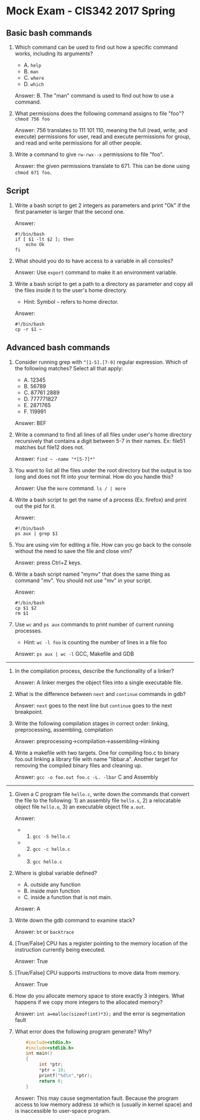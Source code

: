 <!--

<style>
  .bottom-three {
     margin-bottom: 3cm;
  }
</style>

-->

Mock Exam - CIS342 2017 Spring
===

Basic bash commands
---

1. Which command can be used to find out how a specific command works, including its arguments?
    - A. `help`
    - B. `man`
    - C. `where`
    - D. `which` 

    Answer: B. The "man" command is used to find out how to use a command.

2. What permissions does the following command assigns to file "foo"? `chmod 756 foo`

    Answer: 756 translates to 111 101 110, meaning the full (read, write, and execute) permissions for user, read and execute permissions for group, and read and write permissions for all other people.

3. Write a command to give `rw-rwx--x` permissions to file "foo".

    Answer: the given permissions translate to 671. This can be done using `chmod 671 foo`. 

Script
---

1. Write a bash script to get 2 integers as parameters and print "Ok" if the first parameter is larger that the second one.

    Answer: 

    ```
    #!/bin/bash
    if [ $1 -lt $2 ]; then
    	echo Ok
    fi
    ```
1. What should you do to have access to a variable in all consoles?

    Answer: Use `export` command to make it an environment variable.
1. Write a bash script to get a path to a directory as parameter and copy all the files inside it to the user's home directory. 
    - Hint: Symbol `~` refers to home director.

    Answer: 
    
    ```
    #!/bin/bash
    cp -r $1 ~
    ```
Advanced bash commands
---

1. Consider running grep with `^[1-5].[7-9]` regular expression. Which of the following matches? Select all that apply:
    - A. 12345
    - B. 56789
    - C. 87761 2889
    - D. 777771827
    - E. 2871765
    - F. 119991

    Answer: BEF
1. Write a command to find all lines of all files under user's home directory recursively that contains a digit between 5-7 in their names. Ex: file51 matches but file12 does not.

    Answer: ```find ~ -name "*[5-7]*"```
1. You want to list all the files under the root directory but the output is too long and does not fit into your terminal. How do you handle this?

    Answer: Use the `more` command. `ls / | more`
1. Write a bash script to get the name of a process (Ex. firefox) and print out the pid for it.

    Answer: 
    ```
    #!/bin/bash
    ps aux | grep $1
    ```
1. You are using vim for editing a file. How can you go back to the console without the need to save the file and close vim?

    Answer: press Ctrl+Z keys.
1. Write a bash script named "mymv" that does the same thing as command "mv". You should not use "mv" in your script.

    Answer: 
    ```
    #!/bin/bash
    cp $1 $2
    rm $1
    ```
1. Use `wc` and `ps aux` commands to print number of current running processes.
    - Hint: `wc -l foo` is counting the number of lines in a file foo

    Answer: ```ps aux | wc -l```
GCC, Makefile and GDB
---

1. In the compilation process, describe the functionality of a linker?

    Answer: A linker merges the object files into a single executable file.
1. What is the difference between `next` and `continue` commands in gdb?

    Answer: `next` goes to the next line but `continue` goes to the next breakpoint.
1. Write the following compilation stages in correct order: linking, preprocessing, assembling, compilation

    Answer: preprocessing->compilation->assembling->linking
1. Write a makefile with two targets. One for compiling foo.c to binary foo.out linking a library file with name "libbar.a". Another target for removing the compiled binary files and cleaning up.

    Answer: `gcc -o foo.out foo.c -L. -lbar`
C and Assembly
---

1. Given a C program file `hello.c`, write down the commands that convert the file to the following: 1) an assembly file `hello.s`, 2) a relocatable object file  `hello.o`, 3) an executable object file `a.out`.

    Answer: 
    - 1) `gcc -S hello.c`
    - 2) `gcc -c hello.c`
    - 3) `gcc hello.c`
1. Where is global variable defined?
    - A. outside any function
    - B. inside main function
    - C. inside a function that is not main.

    Answer: A
1. Write down the gdb command to examine stack?

    Answer: `bt` or `backtrace`
1. [True/False] CPU has a register pointing to the memory location of the instruction currently being executed.

    Answer: True
1. [True/False] CPU supports instructions to move data from memory.

    Answer: True
1. How do you allocate memory space to store exactly 3 integers. What happens if we copy more integers to the allocated memory?

    Answer: `int a=malloc(sizeof(int)*3);` and the error is segmentation fault
1. What error does the following program generate? Why?
    ```c    
        #include<stdio.h>
        #include<stdlib.h> 
        int main()
        {
             int *ptr;
             *ptr = 10;
             printf("%d\n",*ptr);
             return 0;
        }
    ```

    Answer: This may cause segmentation fault. Because the program access to low memory address `10` which is (usually in kernel space) and is inaccessible to user-space program.
